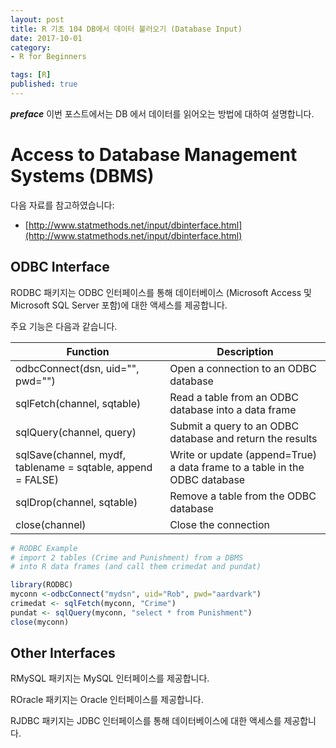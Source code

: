 ```yaml
---
layout: post  
title: R 기초 104 DB에서 데이터 불러오기 (Database Input)  
date: 2017-10-01  
category:
- R for Beginners  

tags: [R]  
published: true  
---
```


***preface*** 이번 포스트에서는 DB 에서 데이터를 읽어오는 방법에 대하여 설명합니다.

# Access to Database Management Systems (DBMS)

다음 자료를 참고하였습니다:  
- [http://www.statmethods.net/input/dbinterface.html](http://www.statmethods.net/input/dbinterface.html)

## ODBC Interface

RODBC 패키지는 ODBC 인터페이스를 통해 데이터베이스 (Microsoft Access 및 Microsoft SQL Server 포함)에 대한 액세스를 제공합니다.

주요 기능은 다음과 같습니다.


Function | Description
---------|------------------
odbcConnect(dsn, uid="", pwd="") | Open a connection to an ODBC database
sqlFetch(channel, sqtable) | Read a table from an ODBC database into a data frame
sqlQuery(channel, query) | Submit a query to an ODBC database and return the results
sqlSave(channel, mydf, tablename = sqtable, append = FALSE) | Write or update (append=True) a data frame to a table in the ODBC database
sqlDrop(channel, sqtable) | Remove a table from the ODBC database
close(channel) | Close the connection

```r
# RODBC Example
# import 2 tables (Crime and Punishment) from a DBMS
# into R data frames (and call them crimedat and pundat)

library(RODBC)
myconn <-odbcConnect("mydsn", uid="Rob", pwd="aardvark")
crimedat <- sqlFetch(myconn, "Crime")
pundat <- sqlQuery(myconn, "select * from Punishment")
close(myconn)
```

## Other Interfaces

RMySQL 패키지는 MySQL 인터페이스를 제공합니다.

ROracle 패키지는 Oracle 인터페이스를 제공합니다.

RJDBC 패키지는 JDBC 인터페이스를 통해 데이터베이스에 대한 액세스를 제공합니다.
